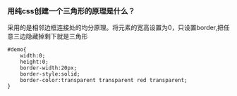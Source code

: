 ### 用纯css创建一个三角形的原理是什么？
采用的是相邻边框连接处的均分原理。将元素的宽高设置为0，只设置border,把任意三边隐藏掉剩下就是三角形
```
#demo{
    width:0;
    height:0;
    border-width:20px;
    border-style:solid;
    border-color:transparent transparent red transparent;
}
```